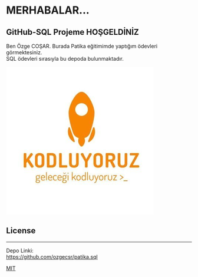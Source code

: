 # MERHABALAR...  

GitHub-SQL Projeme HOŞGELDİNİZ
---

Ben Özge COŞAR. Burada Patika eğitimimde yaptığım ödevleri görmektesiniz.  
SQL ödevleri sırasıyla bu depoda bulunmaktadır.  

![Kodluyoruz Logo](https://raw.githubusercontent.com/Kodluyoruz/taskforce/git/git/markdown-nedir-nasil-kullaniriz-/figures/kodluyoruz_logo.jpg)

## License
---
Depo Linki:  
https://github.com/ozgecsr/patika.sql  


[MIT](https://choosealicense.com/licenses/mit/)
